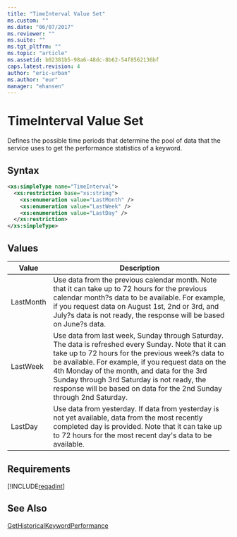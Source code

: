 ```yaml
---
title: "TimeInterval Value Set"
ms.custom: ""
ms.date: "06/07/2017"
ms.reviewer: ""
ms.suite: ""
ms.tgt_pltfrm: ""
ms.topic: "article"
ms.assetid: b02381b5-98a6-48dc-8b62-54f8562136bf
caps.latest.revision: 4
author: "eric-urban"
ms.author: "eur"
manager: "ehansen"
---
```

# TimeInterval Value Set
Defines the possible time periods that determine the pool of data that the service uses to get the performance statistics of a keyword.

## Syntax

```xml
<xs:simpleType name="TimeInterval">
  <xs:restriction base="xs:string">
    <xs:enumeration value="LastMonth" />
    <xs:enumeration value="LastWeek" />
    <xs:enumeration value="LastDay" />
  </xs:restriction>
</xs:simpleType>
```

## Values

|Value|Description|
|---------|---------------|
|LastMonth|Use data from the previous calendar month. Note that it can take up to 72 hours for the previous calendar month?s data to be available. For example, if you request data on August 1st, 2nd or 3rd, and July?s data is not ready, the response will be based on June?s data.|
|LastWeek|Use data from last week, Sunday through Saturday. The data is refreshed every Sunday. Note that it can take up to 72 hours for the previous week?s data to be available. For example, if you request data on the 4th Monday of the month, and data for the 3rd Sunday through 3rd Saturday is not ready, the response will be based on data for the 2nd Sunday through 2nd Saturday.|
|LastDay|Use data from yesterday. If data from yesterday is not yet available, data from the most recently completed day is provided. Note that it can take up to 72 hours for the most recent day's data to be available.|

## Requirements
[!INCLUDE[reqadint](../adinsight-api/includes/reqadint.md)]
## See Also
[GetHistoricalKeywordPerformance](../adinsight-api/gethistoricalkeywordperformance-service-operation.md)

